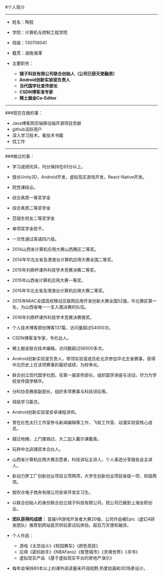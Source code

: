 #个人简介

---
* 姓名：陶程  
* 学院：计算机与控制工程学院
* 班级：130708041 
* 籍贯：湖南湘潭
* 主要职务：

	* **镜子科技有限公司联合创始人（公司已获天使融资）**
	* **Android创新实验室负责人**
	* **当代国学社宣传部长**
	* **CSDN博客准专家**
	* **稀土掘金Co-Editor**
	
----
	

###现在在做的事：

* Java博客网页端移动端开源项目贡献
* github活跃用户
* 深入学习技术，看技术书籍
* 找工作


---
###做过的事：

* 学习成绩优异，均分保持在83分以上。
* 擅长Unity3D，Android开发，虚拟现实游戏开发，React-Native开发。
* 院党课结业。
* 综合素质一等奖学金
* 综合素质二等奖学金
* 范瑞生校友二等奖学金
* 单项奖学金若干。
* 一次性通过英语四六级。
* 2014山西省计算机应用大赛山西赛区二等奖。
* 2014年华北五省及港澳台计算机应用大赛全国二等奖。
* 2015年刘鼎杯课外科技学术竞赛决赛二等奖。
* 2015年山西省计算机应用大赛一等奖。
* 2015年华北五省及港澳台计算机应用大赛二等奖。
* 2015年MIAC全国高校移动互联网应用开发创新大赛全国52强，华北赛区第一名，为山西省唯一一支入围决赛的队伍。
* 2016年刘鼎杯课外科技学术竞赛决赛银奖。
* 个人技术博客原创博客137篇，访问量超过54000次。
* CSDN博客准专家，专栏达人。
* 稀土掘金联合技术编辑，访问数超过56000多次。
* Android创新实验室负责人，带领实验室成员赴北京参加华北五省赛事，获得中北历史上在该项赛事的最好成绩，为校争光。
* 联合创立现代国学社团，任第一届宣传部长，组织国学讲座与活动，尽力为学校宣传国学精华。
* 分科协竞赛部副部长，组织多项赛事与科技讲坛等。
* 班级学习委员。
* Android创新实验室安卓课程讲师。
* 曾在红色太行工作室参与新闻编辑等工作，飞软工作室、动漫实验室核心成员。
* 摆过地摊，上门推销过，大二加入戴尔课戴表。
* 玩转中北店铺资本合伙人。
* 山西省计算机应用大赛志愿者，科技讲坛主讲人，个人事迹分享报告会主讲人。
* 新动力梦工厂创新创业项目立项两项，大学生创新创业项目省级一项、校级两项。
* 御农仓电子商务有限公司安卓开发实习生。
* 以联合创始人的身份联合创立镜子科技有限公司，现公司已搬到上海全职创业。

* **团队获得的成绩：**
首届VR游戏开发者大赛20强，公司作品被Epic（虚幻4研发团队）推荐到网站首页供玩家试玩体验。超百万天使轮融资。

* 个人作品：

	* 游戏《太空战斗》《校园赛车》《颜色竞技》
	* 应用《密码助手》《NBAFans》《智慧城市》《灵境世界》《寻书》
	* 虚拟现实产品 《基于虚拟现实平台的房地产演示》

* 每年会保持80本以上的课外阅读量来开阔视野,热爱绘画和3D场景设计。

